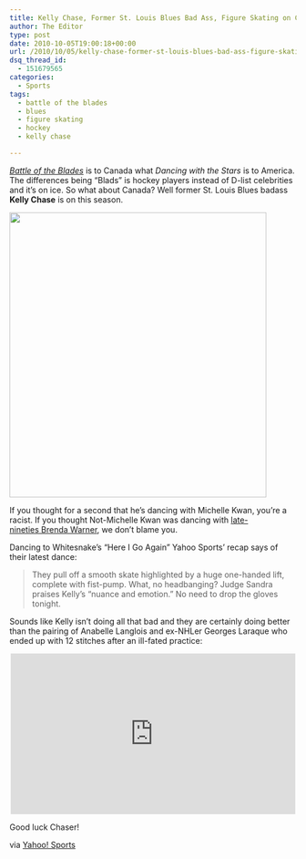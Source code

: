 ```yaml
---
title: Kelly Chase, Former St. Louis Blues Bad Ass, Figure Skating on Canada Reality Show
author: The Editor
type: post
date: 2010-10-05T19:00:18+00:00
url: /2010/10/05/kelly-chase-former-st-louis-blues-bad-ass-figure-skating-on-canada-reality-show/
dsq_thread_id:
  - 151679565
categories:
  - Sports
tags:
  - battle of the blades
  - blues
  - figure skating
  - hockey
  - kelly chase

---
```

_<a href="http://www.cbc.ca/battle/" target="_blank">Battle of the Blades</a>_ is to Canada what _Dancing with the Stars_ is to America. The differences being &#8220;Blads&#8221; is hockey players instead of D-list celebrities and it&#8217;s on ice. So what about Canada? Well former St. Louis Blues badass **Kelly Chase** is on this season.

[<img class="aligncenter size-full wp-image-7160" title="kelly_chase" src="http://media.punchingkitty.com/wordpress/2010/10/kelly_chase.jpeg" alt="" width="451" height="500" />][1]

If you thought for a second that he&#8217;s dancing with Michelle Kwan, you&#8217;re a racist. If you thought Not-Michelle Kwan was dancing with <a href="http://media.punchingkitty.com/wordpress/2010/10/view_316504_1_1233547447.jpeg?page=1" target="_blank">late-nineties Brenda Warner</a>, we don&#8217;t blame you.

Dancing to Whitesnake&#8217;s &#8220;Here I Go Again&#8221; Yahoo Sports&#8217; recap says of their latest dance:

> They pull off a smooth skate highlighted by a huge one-handed lift, complete with fist-pump. What, no headbanging? Judge Sandra praises Kelly&#8217;s &#8220;nuance and emotion.&#8221; No need to drop the gloves tonight.

Sounds like Kelly isn&#8217;t doing all that bad and they are certainly doing better than the pairing of Anabelle Langlois and ex-NHLer Georges Laraque who ended up with 12 stitches after an ill-fated practice:

<span class="embed-youtube" style="text-align:center; display: block;"><iframe class='youtube-player' type='text/html' width='500' height='282' src='http://www.youtube.com/embed/nPLnDMx6GQc?version=3&#038;rel=1&#038;fs=1&#038;autohide=2&#038;showsearch=0&#038;showinfo=1&#038;iv_load_policy=1&#038;wmode=transparent' allowfullscreen='true' style='border:0;'></iframe></span>

Good luck Chaser!

via <a href="http://sports.yahoo.com/nhl/blog/puck_daddy/post/Battle-of-the-Blades-Ep-1-Recap-Laraque-bleeds?urn=nhl-274319#remaining-content" target="_blank">Yahoo! Sports</a>

 [1]: http://media.punchingkitty.com/wordpress/2010/10/kelly_chase.jpeg?page=1